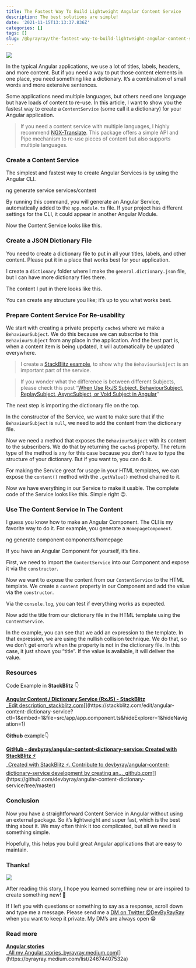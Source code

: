```yaml
---
title: The Fastest Way To Build Lightweight Angular Content Service
description: The best solutions are simple!
date: '2021-11-15T13:13:37.836Z'
categories: []
tags: []
slug: /@byrayray/the-fastest-way-to-build-lightweight-angular-content-service-1970fbc67681
---
```


![](/images/1__HWY53D51pJqJuCKUXFf__9g.jpeg)

In the typical Angular applications, we use a lot of titles, labels, headers, and more content. But if you need a way to put those content elements in one place, you need something like a dictionary. It’s a combination of small words and more extensive sentences.

Some applications need multiple languages, but others need one language but have loads of content to re-use. In this article, I want to show you the fastest way to create a `ContentService` (some call it a dictionary) for your Angular application.

> If you need a content service with multiple languages, I highly recommend [NGX-Translate](http://www.ngx-translate.com/). This package offers a simple API and Pipe mechanism to re-use pieces of content but also supports multiple languages.

### Create a Content Service

The simplest and fastest way to create Angular Services is by using the Angular CLI.

ng generate service services/content

By running this command, you will generate an Angular Service, automatically added to the `app.module.ts` file. If your project has different settings for the CLI, it could appear in another Angular Module.

Now the Content Service looks like this.

### Create a JSON Dictionary File

You need to create a dictionary file to put in all your titles, labels, and other content. Please put it in a place that works best for your application.

I create a `dictionary` folder where I make the `general.dictionary.json` file, but I can have more dictionary files there.

The content I put in there looks like this.

You can create any structure you like; it’s up to you what works best.

### Prepare Content Service For Re-usability

We start with creating a private property `cache$` where we make a `BehaviourSubject`. We do this because we can subscribe to this `BehaviourSubject` from any place in the application. And the best part is, when a content item is being updated, it will automatically be updated everywhere.

> I create a [StackBlitz example](https://stackblitz.com/edit/angular-content-dictionary-service?file=README.md), to show why the `BehaviourSubject` is an important part of the service.

> If you wonder what the difference is between different Subjects, please check this post “[When Use RxJS Subject, BehaviourSubject, ReplaySubject, AsyncSubject, or Void Subject in Angular](https://hasnode.byrayray.dev/rxjs-subject-behavioursubject-replaysubject-asyncsubject-void-subject-angular)”

The next step is importing the dictionary file on the top.

In the constructor of the Service, we want to make sure that if the `BehaviourSubject` is `null`, we need to add the content from the dictionary file.

Now we need a method that exposes the `BehaviourSubject` with its content to the subscribers. We do that by returning the `cache$` property. The return type of the method is `any` for this case because you don't have to type the structure of your dictionary. But if you want to, you can do it.

For making the Service great for usage in your HTML templates, we can expose the `content()` method with the `.getValue()` method chained to it.

Now we have everything in our Service to make it usable. The complete code of the Service looks like this. Simple right 😉.

### Use The Content Service In The Content

I guess you know how to make an Angular Component. The CLI is my favorite way to do it. For example, you generate a `HomepageComponent`.

ng generate component components/homepage

If you have an Angular Component for yourself, it’s fine.

First, we need to import the `ContentService` into our Component and expose it via the `constructor`.

Now we want to expose the content from our `ContentService` to the HTML template. We create a `content` property in our Component and add the value via the `constructor`.

Via the `console.log`, you can test if everything works as expected.

Now add the title from our dictionary file in the HTML template using the `ContentService`.

In the example, you can see that we add an expression to the template. In that expression, we are using the nullish collision technique. We do that, so we don’t get error’s when the property is not in the dictionary file. In this case, it just shows you “title”. If the value is available, it will deliver the value.

### Resources

Code Example in **StackBlitz** 👇

[**Angular Content / Dictionary Service (RxJS) - StackBlitz**  
_Edit description_stackblitz.com](https://stackblitz.com/edit/angular-content-dictionary-service?ctl=1&embed=1&file=src/app/app.component.ts&hideExplorer=1&hideNavigation=1 "https://stackblitz.com/edit/angular-content-dictionary-service?ctl=1&embed=1&file=src/app/app.component.ts&hideExplorer=1&hideNavigation=1")[](https://stackblitz.com/edit/angular-content-dictionary-service?ctl=1&embed=1&file=src/app/app.component.ts&hideExplorer=1&hideNavigation=1)

**Github** example👇

[**GitHub - devbyray/angular-content-dictionary-service: Created with StackBlitz ⚡️**  
_Created with StackBlitz ⚡️. Contribute to devbyray/angular-content-dictionary-service development by creating an…_github.com](https://github.com/devbyray/angular-content-dictionary-service/tree/master "https://github.com/devbyray/angular-content-dictionary-service/tree/master")[](https://github.com/devbyray/angular-content-dictionary-service/tree/master)

### Conclusion

Now you have a straightforward Content Service in Angular without using an external package. So it’s lightweight and super fast, which is the best thing about it. We may often think it too complicated, but all we need is something simple.

Hopefully, this helps you build great Angular applications that are easy to maintain.

### Thanks!

![](/images/0__4aTcitCaVTWHHeiO.jpg)

After reading this story, I hope you learned something new or are inspired to create something new! 🤗

If I left you with questions or something to say as a response, scroll down and type me a message. Please send me a [DM on Twitter @DevByRayRay](https://twitter.com/@devbyrayray) when you want to keep it private. My DM’s are always open 😁



### **Read more**

[**Angular stories**  
_All my Angular stories_byrayray.medium.com](https://byrayray.medium.com/list/24674407532a "https://byrayray.medium.com/list/24674407532a")[](https://byrayray.medium.com/list/24674407532a)